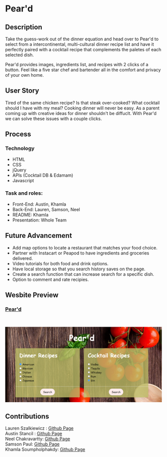 # Pear'd

## Description

Take the guess-work out of the dinner equation and head over to Pear'd to select from a intercontinental, multi-cultural dinner recipe list and have it perfectly paired with a cocktail recipe that complements the paletes of each selected dish.

Pear'd provides images, ingredients list, and recipes with 2 clicks of a button. Feel like a five star chef and bartender all in the comfort and privacy of your own home.

## User Story

 Tired of the same chicken recipe? Is that steak over-cooked? What cocktail should I have with my meal? Cooking dinner will never be easy. As a parent coming up with creative ideas for dinner shouldn't be diffuclt. With Pear'd we can solve these issues with a couple clicks.

 ## Process

 ### Technology

 * HTML
 * CSS
 * jQuery
 * APIs  (Cocktail DB & Edamam)
 * Javascript

 ### Task and roles:

 * Front-End: Austin, Khamla
 * Back-End: Lauren, Samson, Neel
 * README: Khamla 
 * Presentation: Whole Team

 ## Future Advancement

 * Add map options to locate a restaurant that matches your food choice.
 * Partner with Instacart or Peapod to have ingredients and groceries delivered.
 * Video tutorials for both food and drink options.
 * Have local storage so that you search history saves on the page.
 * Create a search function that can increase search for a specific dish.
 * Option to comment and rate recipies.


## Wesbite Preview

### <ins>[Pear'd](https://sampaul10.github.io/Pear-d/)</ins>

<br>

![Preview of homepage](./assets/Images/img-444.png)

## Contributions
Lauren Szalkiewicz : [Github Page](https://github.com/laurszalk)<br>
Austin Stancil : [Github Page](https://github.com/AustinS86)<br>
Neel Chakravartty: [Github Page](https://github.com/NeelCheo)<br>
Samson Paul: [Github Page](https://github.com/sampaul10)<br>
Khamla Soumpholphakdy: [Github Page](https://github.com/soumpholphakdy)